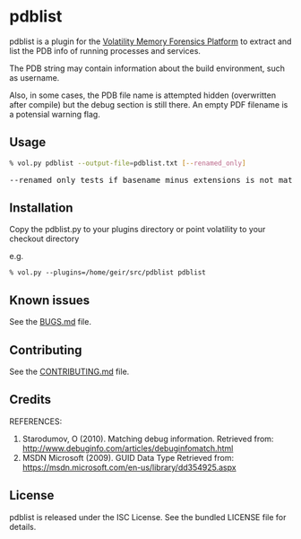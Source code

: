 pdblist
=========

pdblist is a plugin for the [Volatility Memory Forensics Platform](http://www.volatilityfoundation.org/) to extract and list the PDB info of running processes and services.

The PDB string may contain information about the build environment, such as username.

Also, in some cases, the PDB file name is attempted hidden (overwritten after
compile) but the debug section is still there. An empty PDF filename is a
potensial warning flag.

## Usage

```bash
% vol.py pdblist --output-file=pdblist.txt [--renamed_only]
```

<pre>
--renamed_only tests if basename minus extensions is not matching on lowercase. If they are different the plugin will output.
</pre>


## Installation

Copy the pdblist.py to your plugins directory or point volatility to your checkout directory

e.g.

`% vol.py --plugins=/home/geir/src/pdblist pdblist`

## Known issues

See the [BUGS.md](BUGS.md) file.

## Contributing

See the [CONTRIBUTING.md](CONTRIBUTING.md) file.

## Credits

REFERENCES:
1. Starodumov, O (2010). Matching debug information.
   Retrieved from:
     http://www.debuginfo.com/articles/debuginfomatch.html
2. MSDN Microsoft (2009). GUID Data Type
   Retrieved from:
     https://msdn.microsoft.com/en-us/library/dd354925.aspx

## License

pdblist is released under the ISC License. See the bundled LICENSE file for
details.
